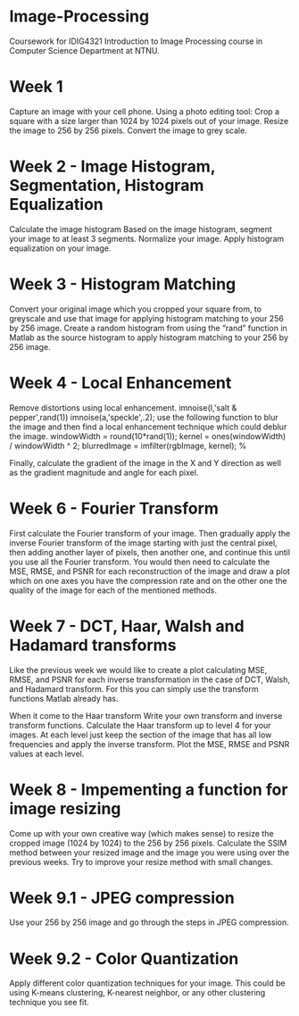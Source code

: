 # Image-Processing
Coursework for IDIG4321 Introduction to Image Processing course in Computer Science Department at NTNU.

# Week 1
Capture an image with your cell phone.
Using a photo editing tool:
Crop a square with a size larger than 1024 by 1024 pixels out of your image.
Resize the image to 256 by 256 pixels.
Convert the image to grey scale.

# Week 2 - Image Histogram, Segmentation, Histogram Equalization
Calculate the image histogram
Based on the image histogram, segment your image to at least 3 segments.
Normalize your image.
Apply histogram equalization on your image.

# Week 3 - Histogram Matching
Convert your original image which you cropped your square from, to greyscale and use that image for applying histogram matching to your 256 by 256 image.
Create a random histogram from using the “rand” function in Matlab as the source histogram to apply histogram matching to your 256 by 256 image.

# Week 4 - Local Enhancement
Remove distortions using local enhancement.
imnoise(I,'salt & pepper',rand(1))
imnoise(a,'speckle',.2);
use the following function to blur the image and then find a local enhancement technique which could deblur the image.
windowWidth = round(10*rand(1));
kernel = ones(windowWidth) / windowWidth ^ 2;
blurredImage = imfilter(rgbImage, kernel); %
  
Finally, calculate the gradient of the image in the X and Y direction as well as the gradient magnitude and angle for each pixel.

# Week 6 - Fourier Transform
First calculate the Fourier transform of your image. Then gradually apply the inverse Fourier transform of the image starting with just the central pixel, then adding another layer of pixels, then another one, and continue this until you use all the Fourier transform. You would then need to calculate the MSE, RMSE, and PSNR for each reconstruction of the image and draw a plot which on one axes you have the compression rate and on the other one the quality of the image for each of the mentioned methods.

# Week 7 - DCT, Haar, Walsh and Hadamard transforms
Like the previous week we would like to create a plot calculating MSE, RMSE, and PSNR for each inverse transformation in the case of DCT, Walsh, and Hadamard transform. For this you can simply use the transform functions Matlab already has.
 
When it come to the Haar transform
Write your own transform and inverse transform functions.
Calculate the Haar transform up to level 4 for your images.
At each level just keep the section of the image that has all low frequencies and apply the inverse transform. Plot the MSE, RMSE and PSNR values at each level.

# Week 8 - Impementing a function for image resizing
Come up with your own creative way (which makes sense) to resize the cropped image (1024 by 1024) to the 256 by 256 pixels. Calculate the SSIM method between your resized image and the image you were using over the previous weeks. Try to improve your resize method with small changes.

# Week 9.1 - JPEG compression
Use your 256 by 256 image and go through the steps in JPEG compression.

# Week 9.2 - Color Quantization
Apply different color quantization techniques for your image. This could be using K-means clustering, K-nearest neighbor, or any other clustering technique you see fit.

